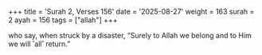 +++
title = 'Surah 2, Verses 156'
date = '2025-08-27'
weight = 163
surah = 2
ayah = 156
tags = ["allah"]
+++

who say, when struck by a disaster, “Surely to Allah we belong and to Him we will ˹all˺ return.”